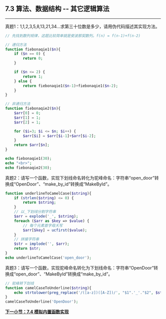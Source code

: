 ## 7.3 算法、数据结构 -- 其它逻辑算法
***
真题1：1,1,2,3,5,8,13,21,34...求第三十位数是多少，请用伪代码描述其实现方法。

```php
// 先找到数列规律，这题比较简单就是斐波那契数列。f(n) = f(n-1)+f(n-2)

// 递归方法
function fiebonaqie1($n){
	if ($n == 0) {
		return 0;
	}

	if ($n <= 2) {
		return 1;
	} else {
		return fiebonaqie1($n-1)+fiebonaqie1($n-2);
	}
}

// 非递归方法
function fiebonaqie2($n){
	$arr[0] = 0;
	$arr[1] = 1;
	$arr[2] = 1;

	for ($i=3; $i <= $n; $i++) { 
		$arr[$i] = $arr[$i-1]+$arr[$i-2];
	}
	return $arr[$n];
}

echo fiebonaqie1(30);
echo "<br>";
echo fiebonaqie2(30);
```

真题2：请写一个函数，实现下划线命名转化为驼峰命名：字符串“open_door”转换成“OpenDoor”、“make_by_id”转换成“MakeById”。
```php
function underlineToCamelCase($string){
	if (strlen($string) <= 0) {
		return $string;
	}
	// 以_下划线分割字符串
	$arr = explode('_', $string);
	foreach ($arr as $key => $value) {
		// 每个元素首字母大写
		$arr[$key] = ucfirst($value);
	}
	// 拼接字符串
	$str = implode('', $arr);
	return $str;
}
echo underlineToCamelCase('open_door');
```

真题3：请写一个函数，实现驼峰命名转化为下划线命名：字符串“OpenDoor”转换成“open_door”、“MakeById”转换成“make_by_id”。
```php
// 驼峰转下划线
function camelCaseToUnderline($string){
	echo strtolower(preg_replace('/([a-z])([A-Z])/', "$1".'_'."$2", $string));
}
camelCaseToUnderline('OpenDoor');
```

[**下一小节：7.4 模拟内置函数实现**](https://github.com/201502lisihao/PHP-Technology-Stack-Review/blob/master/7-%E7%AE%97%E6%B3%95%E3%80%81%E6%95%B0%E6%8D%AE%E7%BB%93%E6%9E%84/7-4%E6%A8%A1%E6%8B%9F%E5%86%85%E7%BD%AE%E5%87%BD%E6%95%B0%E5%AE%9E%E7%8E%B0.md)